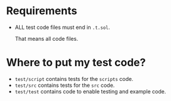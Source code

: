 # Requirements

- ALL test code files must end in `.t.sol`.

  That means all code files.

# Where to put my test code?

- `test/script` contains tests for the `scripts` code.
- `test/src` contains tests for the `src` code.
- `test/test` contains code to enable testing and example code.
